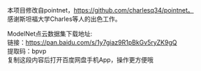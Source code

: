 本项目修改自pointnet，https://github.com/charlesq34/pointnet。  
感谢斯坦福大学Charles等人的出色工作。  

ModelNet点云数据集下载地址:  
链接：https://pan.baidu.com/s/1y7giaz9R1pBkGv5ryZK9gQ  
提取码：bpvp  
复制这段内容后打开百度网盘手机App，操作更方便哦  
